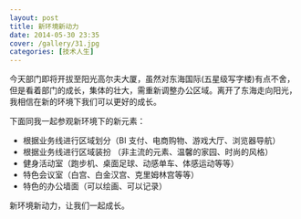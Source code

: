 ```yaml
---
layout: post
title: 新环境新动力
date: 2014-05-30 23:35
cover: /gallery/31.jpg
categories: [技术人生]
---
```


今天部门即将开拔至阳光高尔夫大厦，虽然对东海国际(五星级写字楼)有点不舍，但是看着部门的成长，集体的壮大，需重新调整办公区域。离开了东海走向阳光， 我相信在新的环境下我们可以更好的成长。

下面同我一起参观新环境下的新元素：

- 根据业务线进行区域划分（BI 支付、电商购物、游戏大厅、浏览器导航）
- 根据业务线进行区域装扮 （非主流的元素、温馨的家园、时尚的风格）
- 健身活动室（跑步机、桌面足球、动感单车、体感运动等等）
- 特色会议室（白宫、白金汉宫、克里姆林宫等等）
- 特色的办公墙面（可以绘画、可以记录）

新环境新动力，让我们一起成长。
